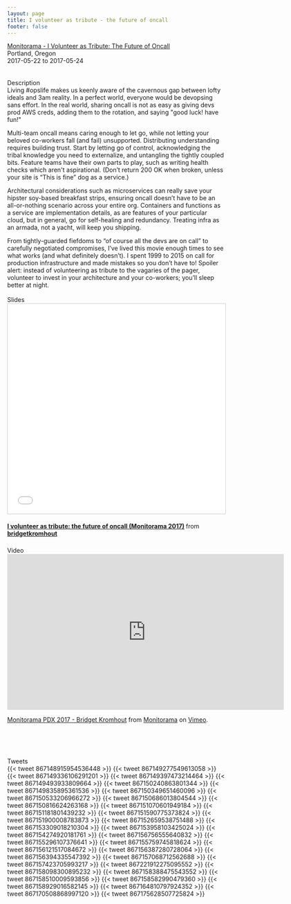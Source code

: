```yaml
---
layout: page
title: I volunteer as tribute - the future of oncall
footer: false
---
```


<div class="views-field views-field-nothing">        <span class="field-content views-field-field-details"><a href="http://monitorama.com/#speakers">Monitorama - I Volunteer as Tribute: The Future of Oncall</a><br>Portland, Oregon<br><span class="date-display-start">2017-05-22</span> to <span class="date-display-end">2017-05-24</span></span></div>
<br>

<br>
Description
<br>
Living #opslife makes us keenly aware of the cavernous gap between lofty ideals and 3am reality. In a perfect world, everyone would be devopsing sans effort. In the real world, sharing oncall is not as easy as giving devs prod AWS creds, adding them to the rotation, and saying "good luck! have fun!" 
<p>
Multi-team oncall means caring enough to let go, while not letting your beloved co-workers fall (and fail) unsupported. Distributing understanding requires building trust. Start by letting go of control, acknowledging the tribal knowledge you need to externalize, and untangling the tightly coupled bits. Feature teams have their own parts to play, such as writing health checks which aren't aspirational. (Don’t return 200 OK when broken, unless your site is “This is fine” dog as a service.) 
<p>
Architectural considerations such as microservices can really save your hipster soy-based breakfast strips, ensuring oncall doesn’t have to be an all-or-nothing scenario across your entire org. Containers and functions as a service are implementation details, as are features of your particular cloud, but in general, go for self-healing and redundancy. Treating infra as an armada, not a yacht, will keep you shipping. 
<p>
From tightly-guarded fiefdoms to “of course all the devs are on call” to carefully negotiated compromises, I’ve lived this movie enough times to see what works (and what definitely doesn’t). I spent 1999 to 2015 on call for production infrastructure and made mistakes so you don’t have to! Spoiler alert: instead of volunteering as tribute to the vagaries of the pager, volunteer to invest in your architecture and your co-workers; you’ll sleep better at night.

<br>
<br>
Slides
<br>

<iframe src="//www.slideshare.net/slideshow/embed_code/key/hfRacPFZ44cYIS" width="595" height="485" frameborder="0" marginwidth="0" marginheight="0" scrolling="no" style="border:1px solid #CCC; border-width:1px; margin-bottom:5px; max-width: 100%;" allowfullscreen> </iframe> <div style="margin-bottom:5px"> <strong> <a href="//www.slideshare.net/bridgetkromhout/i-volunteer-as-tribute-the-future-of-oncall-monitorama-2017" title="I volunteer as tribute: the future of oncall (Monitorama 2017)" target="_blank">I volunteer as tribute: the future of oncall (Monitorama 2017)</a> </strong> from <strong><a target="_blank" href="https://www.slideshare.net/bridgetkromhout">bridgetkromhout</a></strong> </div>

<br>
Video
<br>
<iframe src="https://player.vimeo.com/video/221053441?portrait=0" width="640" height="360" frameborder="0" webkitallowfullscreen mozallowfullscreen allowfullscreen></iframe>
<p><a href="https://vimeo.com/221053441">Monitorama PDX 2017 - Bridget Kromhout</a> from <a href="https://vimeo.com/monitorama">Monitorama</a> on <a href="https://vimeo.com">Vimeo</a>.</p>
<br>

<br>
<br>

Tweets
<br>
{{< tweet 867148915954536448 >}}
{{< tweet 867149277549613058 >}}
{{< tweet 867149336106291201 >}}
{{< tweet 867149397473214464 >}}
{{< tweet 867149493933809664 >}}
{{< tweet 867150240863801344 >}}
{{< tweet 867149835895361536 >}}
{{< tweet 867150349651460096 >}}
{{< tweet 867150533206966272 >}}
{{< tweet 867150686013804544 >}}
{{< tweet 867150816624263168 >}}
{{< tweet 867151070601949184 >}}
{{< tweet 867151181801439232 >}}
{{< tweet 867151590775373824 >}}
{{< tweet 867151900008783873 >}}
{{< tweet 867152659538751488 >}}
{{< tweet 867153309018210304 >}}
{{< tweet 867153958103425024 >}}
{{< tweet 867154274920181761 >}}
{{< tweet 867156756555640832 >}}
{{< tweet 867155296107376641 >}}
{{< tweet 867155759745818624 >}}
{{< tweet 867156121517084672 >}}
{{< tweet 867156387280728064 >}}
{{< tweet 867156394335547392 >}}
{{< tweet 867157068712562688 >}}
{{< tweet 867157423705993217 >}}
{{< tweet 867221912275095552 >}}
{{< tweet 867158098300895232 >}}
{{< tweet 867158388475543552 >}}
{{< tweet 867158510009593856 >}}
{{< tweet 867158582990479360 >}}
{{< tweet 867158929016582145 >}}
{{< tweet 867164810797924352 >}}
{{< tweet 867170508868997120 >}}
{{< tweet 867175628507725824 >}}
